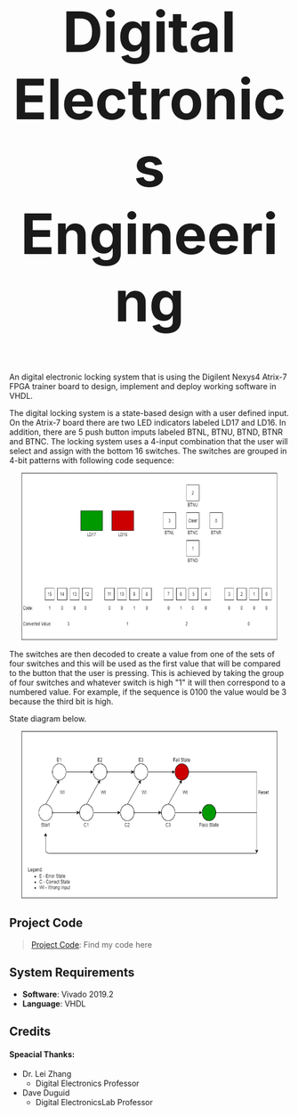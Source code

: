 <h1 align="center" style="font-size:100px" >
  Digital Electronics Engineering
</h1>

An digital electronic locking system that is using the Digilent Nexys4 Atrix-7 FPGA trainer board to design, implement and deploy working software in VHDL.

The digital locking system is a state-based design with a user defined input. On the Atrix-7 board there are two LED indicators labeled LD17 and LD16. In addition, there are 5 push button imputs labeled BTNL, BTNU, BTND, BTNR and BTNC. The locking system uses a 4-input combination that the user will select and assign with the bottom 16 switches. The switches are grouped in 4-bit patterns with following code sequence:

<p align="center">
  <img width="460" height="300" src="384Images/boardDiagram.png">
</p>

The switches are then decoded to create a value from one of the sets of four switches and this will be used as the first value that will be compared to the button that the user is pressing. This is achieved by taking the group of four switches and whatever switch is high "1"  it will then correspond to a numbered value. For example, if the sequence is 0100 the value would be 3 because the third bit is high. 

State diagram below.

<p align="center">
  <img width="460" height="300" src="384Images/stateDiagram.png">
</p>


## Project Code
> [Project Code](DesignProject.vhd): Find my code here

## System Requirements
- **Software**: Vivado 2019.2
- **Language**: VHDL

## Credits
#### Speacial Thanks:
- Dr. Lei Zhang
  - Digital Electronics Professor
- Dave Duguid
  - Digital ElectronicsLab Professor
